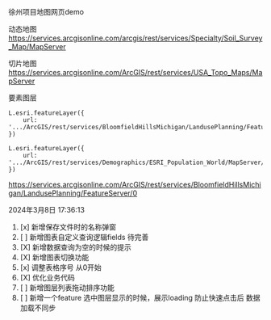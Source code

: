 徐州项目地图网页demo

动态地图 https://services.arcgisonline.com/arcgis/rest/services/Specialty/Soil_Survey_Map/MapServer

切片地图 https://services.arcgisonline.com/ArcGIS/rest/services/USA_Topo_Maps/MapServer

要素图层 
```
L.esri.featureLayer({
    url: '.../ArcGIS/rest/services/BloomfieldHillsMichigan/LandusePlanning/FeatureServer/0'
})
 
L.esri.featureLayer({
    url: '.../ArcGIS/rest/services/Demographics/ESRI_Population_World/MapServer/0'
})
```

https://services.arcgisonline.com/ArcGIS/rest/services/BloomfieldHillsMichigan/LandusePlanning/FeatureServer/0




2024年3月8日 17:36:13
1. [x] 新增保存文件时的名称弹窗
2. [ ] 新增图表自定义查询逻辑fields  待完善
3. [X] 新增数据查询为空的时候的提示
4. [X] 新增图表切换功能
5. [x] 调整表格序号 从0开始
6. [X] 优化业务代码
7. [ ] 新增图层列表拖动排序功能
8. [ ] 新增一个feature   选中图层显示的时候，展示loading  防止快速点击后 数据加载不同步

